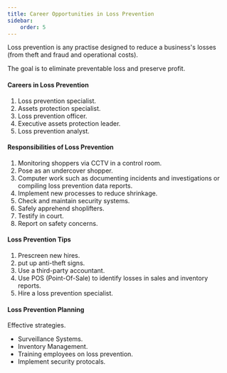 ```yaml
---
title: Career Opportunities in Loss Prevention
sidebar:
    order: 5
---
```


Loss prevention is any practise designed to reduce a business's losses (from
theft and fraud and operational costs).

The goal is to eliminate preventable loss and preserve profit.

#### Careers in Loss Prevention

1. Loss prevention specialist.
2. Assets protection specialist.
3. Loss prevention officer.
4. Executive assets protection leader.
5. Loss prevention analyst.

#### Responsibilities of Loss Prevention

1. Monitoring shoppers via CCTV in a control room.
2. Pose as an undercover shopper.
3. Computer work such as documenting incidents and investigations or compiling
loss prevention data reports.
4. Implement new processes to reduce shrinkage.
5. Check and maintain security systems.
6. Safely apprehend shoplifters.
7. Testify in court.
8. Report on safety concerns.

#### Loss Prevention Tips

1. Prescreen new hires.
2. put up anti-theft signs.
3. Use a third-party accountant.
4. Use POS (Point-Of-Sale) to identify losses in sales and inventory reports.
5. Hire a loss prevention specialist.

#### Loss Prevention Planning

Effective strategies.

- Surveillance Systems.
- Inventory Management.
- Training employees on loss prevention.
- Implement security protocals.

